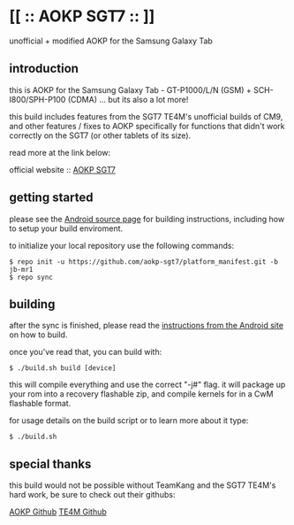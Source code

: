 [[ :: AOKP SGT7 :: ]] 
=====================
unofficial + modified AOKP for the Samsung Galaxy Tab

introduction
------------
this is AOKP for the Samsung Galaxy Tab - GT-P1000/L/N (GSM) + SCH-I800/SPH-P100 (CDMA) ... 
but its also a lot more!

this build includes features from the SGT7 TE4M's unofficial builds of CM9, and other features / fixes
to AOKP specifically for functions that didn't work correctly on the SGT7 (or other tablets of its size).

read more at the link below:

official website :: [AOKP SGT7](http://aokp.sgt7.net)

getting started
---------------
please see the [Android source page](http://source.android.com/source/index.html) for building
instructions, including how to setup your build enviroment.

to initialize your local repository use the following commands:

    $ repo init -u https://github.com/aokp-sgt7/platform_manifest.git -b jb-mr1
    $ repo sync

building
--------
after the sync is finished, please read the 
[instructions from the Android site](http://s.android.com/source/building.html) on how to build.

once you've read that, you can build with:

    $ ./build.sh build [device]

this will compile everything and use the correct "-j#" flag. it will package
up your rom into a recovery flashable zip, and compile kernels for in a CwM flashable format.

for usage details on the build script or to learn more about it type:

    $ ./build.sh 

special thanks
--------------
this build would not be possible without TeamKang and the SGT7 TE4M's
hard work, be sure to check out their githubs:

[AOKP Github](http://github.com/AOKP)
[TE4M Github](http://github.com/sgt7)
